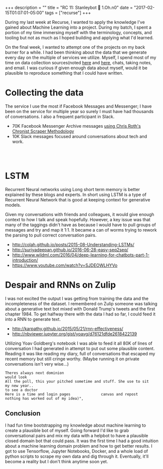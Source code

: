 +++
description = ""
title = "RC 11: Stanleybot 🤖 1.Oh.n0"
date = "2017-02-15T01:07:01-05:00"
tags = ["recurse"]
+++

During my last week at Recurse, I wanted to apply the knowledge I've gained about Machine Learning into a project. During my batch, I spent a portion of my time immersing myself with the terminology, concepts, and tooling but not as much as I hoped building and applying what I'd learned.

On the final week, I wanted to attempt one of the projects on my back burner for a while. I had been thinking about the data that we generate every day on the multiple of services we utilize. Myself, I spend most of my time on data collection sources(noted [here](https://blog.stanzheng.com/recurse/week-1/) and [here](https://blog.stanzheng.com/recurse/halfway-checkin/), chats, taking notes, and email. I was curious if given enough data about myself, would it be plausible to reproduce something that I could have written.



# Collecting the data
The service I use the most if Facebook Messages and Messenger; I have been on the service for multiple year so surely I must have had thousands of conversations. I also a frequent participant in Slack.

- 70K Facebook Messenger Archive messages [using Chris Roth's Chronist Scraper Methodology](https://github.com/cjroth/chronist/blob/master/lib/facebook.py)
- 10K Slack messages focused around conversations about tech and work.
<br/>
<br/>


# LSTM

Recurrent Neural networks using Long short term memory is better explained by these blogs and experts. In short using LSTM is a type of Recurrent Neural Network that is good at keeping context for generative models.

Given my conversations with friends and colleagues, it would give enough context to how I talk and speak hopefully. However, a key issue was that many of the taggings didn't have as because I would have to pull groups of messages and try and map it 1:1. It became a can of worms trying to rework the parsing to pull correct conversation pairs.

- http://colah.github.io/posts/2015-08-Understanding-LSTMs/
- http://suriyadeepan.github.io/2016-06-28-easy-seq2seq/
- http://www.wildml.com/2016/04/deep-learning-for-chatbots-part-1-introduction/
- https://www.youtube.com/watch?v=SJDEOWLHYVo



# Despair and RNNs on Zulip
I was not excited the output I was getting from training the data and the incompleteness of the dataset. I remembered on Zulip someone was talking about a generative text bot mixed with Donald Trump's tweets and the first chapter 1984. To get halfway there with the data I had so far, I could feed it into a RNN to generate text.

- http://karpathy.github.io/2015/05/21/rnn-effectiveness/
- http://nbviewer.jupyter.org/gist/yoavg/d76121dfde2618422139

Utilizing Yoav Goldberg's notebook I was able to feed it all 80K of lines of conversation I had generated in attempt to put out some plausible content. Reading it was like reading my diary, full of conversations that escaped my recent memory but still cringe worthy. (Maybe running it on private conversations isn't very wise...)

```
Theres always next dominion
would look
All the poll, this your pitched sometime and stuff. She use to sit
my new year..
to see a doctor
Here is a time and login pages              canvas and repost
nothing has worked out of my idea)",
```


Conclusion
---
I had fun time bootstrapping my knowledge about machine learning to create a plausible bot of myself. Going forward I'd like to grab conversational pairs and mix my data with a helpbot to have a plausible closed domain bot that could pass. It was the first time I had a good intuition about a machine learning domain problem and how to get better results. I got to use Tensorflow, Jupyter Notebooks, Docker, and a whole load of python scripts to scrape my own data and dig through it. Eventually, it'll become a reality but I don't think anytime soon yet.